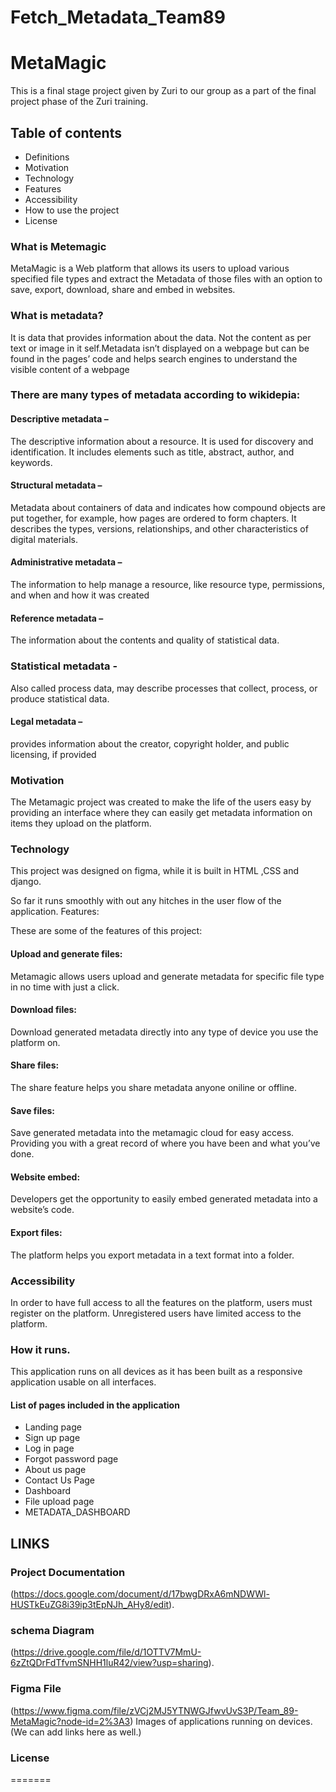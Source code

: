 # Fetch_Metadata_Team89
# MetaMagic
This is a final stage project given by Zuri to our group as a part of the final project phase of the Zuri training.

## Table of contents

- Definitions
- Motivation
- Technology
- Features
- Accessibility
- How to use the project
- License


### What is Metemagic

MetaMagic is a Web platform that allows its users to upload various specified file types and extract the Metadata of those files with an option to save, export, download, share and embed in websites.

### What is metadata?

It is data that provides information about the data. Not the content as per text or image in it self.Metadata isn’t displayed on a webpage but can be found in the pages’ code and helps search engines to understand the visible content of a webpage

### There are many types of metadata according to wikidepia:

 #### Descriptive metadata – 
 The descriptive information about a resource. It is used for discovery and identification. It includes elements such as title, abstract, author, and  keywords.

#### Structural metadata –  
Metadata about containers of data and indicates how compound objects  are put together, for example, how pages are ordered to form chapters. It describes the types, versions, relationships, and other characteristics of digital materials.

#### Administrative metadata – 
The information to help manage a resource, like resource type, permissions, and when and how it was created

#### Reference metadata –  
The information about the contents and quality of statistical data.

### Statistical metadata  -
Also called process data, may describe processes that collect, process, or produce statistical data.

#### Legal metadata –
 provides information about the creator, copyright holder, and public licensing, if provided	


### Motivation

The Metamagic project was created to make the life of the users easy by providing an interface  where they can  easily get metadata  information on items  they upload on the  platform. 


### Technology 

This project was designed on figma, while it is built in HTML ,CSS and  django.

So far it runs smoothly with out any hitches in the user flow of the application.
Features:

These are some of the features of this project:


#### Upload and generate files:  
Metamagic allows users upload and generate metadata for specific file type in no time with just a click.

#### Download files: 
 Download generated metadata directly into any type of device you use the platform on.

#### Share files: 
The share feature helps you share metadata anyone oniline or offline.

#### Save files: 
Save generated metadata into the metamagic cloud for easy access.
Providing you with a great record of where you have been and what you’ve done.

#### Website embed: 
Developers get the opportunity to easily embed generated metadata into a website’s code.

#### Export files:
 The platform helps you export metadata in a text format into a folder.

### Accessibility 

In order to have full access to all the features on the platform, users must register on the platform. 
Unregistered users have limited access to the platform.

### How it runs.
This application runs on all devices as it has been built as a responsive application usable on all interfaces.

#### List of pages included in the application
- Landing page
- Sign up page
- Log in page
- Forgot password page
- About us page
- Contact Us Page
- Dashboard
- File upload page
- METADATA_DASHBOARD


## LINKS

### Project Documentation
(https://docs.google.com/document/d/17bwgDRxA6mNDWWl-HUSTkEuZG8i39ip3tEpNJh_AHy8/edit).

###  schema Diagram
(https://drive.google.com/file/d/1OTTV7MmU-6zZtQDrFdTfvmSNHH1luR42/view?usp=sharing).

### Figma File
(https://www.figma.com/file/zVCj2MJ5YTNWGJfwvUvS3P/Team_89-MetaMagic?node-id=2%3A3)
Images of applications running on devices.
(We can add links here as well.)

### License
=======

